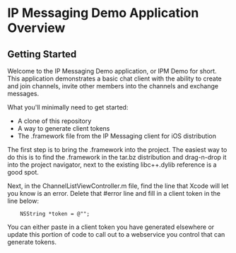 # IP Messaging Demo Application Overview

## Getting Started

Welcome to the IP Messaging Demo application, or IPM Demo for short.  This application demonstrates a basic chat client with the ability to create and join channels, invite other members into the channels and exchange messages.

What you'll minimally need to get started:

- A clone of this repository
- A way to generate client tokens
- The .framework file from the IP Messaging client for iOS distribution

The first step is to bring the .framework into the project.  The easiest way to do this is to find the .framework in the tar.bz distribution and drag-n-drop it into the project navigator, next to the existing libc++.dylib reference is a good spot.

Next, in the ChannelListViewController.m file, find the line that Xcode will let you know is an error.  Delete that #error line and fill in a client token in the line below:

        NSString *token = @"";

You can either paste in a client token you have generated elsewhere or update this portion of code to call out to a webservice you control that can generate tokens.

